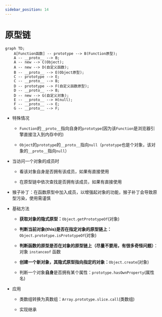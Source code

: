```yaml
---
sidebar_position: 14
---
```


# 原型链

```mermaid
graph TD;
    A[Function函数] -- prototype --> B(Function原型);
    A -- __proto__ --> B;
    A -- new --> C(Object);    
    A -- new --> D(自定义函数);    
    B -- __proto__ --> E(Object原型);
    C -- prototype --> E;
    C -- __proto__ --> B;
    D -- prototype --> F(自定义函数原型);
    D -- __proto__ --> B;
    D -- new --> G(自定义对象);
    E -- __proto__ --> H(null);
    F -- __proto__ --> E;
    G -- __proto__ --> F;
```

- 特殊情况

    - `Function`的`__proto__`指向自身的`prototype`(因为该`Function`是浏览器引擎直接注入到内存中的)

    - `Object`的`prototype`的`__proto__`指向`null`（`prototype`也是个对象，该对象的`__proto__`指向`null`）

- 当访问一个对象的成员时

    - 看该对象自身是否拥有该成员，如果有直接使用

    - 在原型链中依次查找是否拥有该成员，如果有直接使用

- 猴子补丁：在函数原型中加入成员，以增强起对象的功能，猴子补丁会导致原型污染，使用需谨慎

- 基础方法

    - **获取对象的隐式原型：**`Object.getPrototypeOf`(对象)

    - **判断当前对象(this)是否在指定对象的原型链上：**`Object.prototype.isPrototypeOf`(对象)

    - **判断函数的原型是否在对象的原型链上（尽量不要用，有很多奇怪问题）**：对象 `instanceof` 函数

    - **创建一个新对象，其隐式原型指向指定的对象：**`Object.create`(对象)

    - 判断一个对象**自身**是否拥有某个属性：`prototype.hasOwnProperty`(属性名)

- 应用

    - 类数组转换为真数组：`Array.prototype.slice.call`(类数组)

    - 实现继承